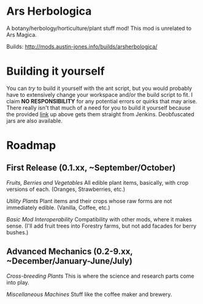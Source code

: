 Ars Herbologica
===============

A botany/herbology/horticulture/plant stuff mod! This mod is unrelated to Ars Magica.

Builds: http://mods.austin-jones.info/builds/arsherbologica/

Building it yourself
============

You can *try* to build it yourself with the ant script, but you would probably have to extensively change your workspace and/or the build script to fit. I claim **NO RESPONSIBILITY** for any potential errors or quirks that may arise. There really isn't that much of a need for you to build it yourself because the provided [link](http://mods.austin-jones.info/builds/arsherbologica/) up above gets them straight from Jenkins. Deobfuscated jars are also available.

Roadmap
============

## First Release (0.1.xx, ~September/October)

*Fruits, Berries and Vegetables* All edible plant items, basically, with crop versions of each. (Oranges, Strawberries, etc.)

*Utility Plants* Plant items and their crops whose raw forms are not immediately edible. (Vanilla, Coffee, etc.)

*Basic Mod Interoperability* Compatibility with other mods, where it makes sense. (I'll add fruit trees into Forestry farms, but not add facades for berry bushes.)

## Advanced Mechanics (0.2-9.xx, ~December/January-June/July)

*Cross-breeding Plants* This is where the science and research parts come into play.

*Miscellaneous Machines* Stuff like the coffee maker and brewery.
